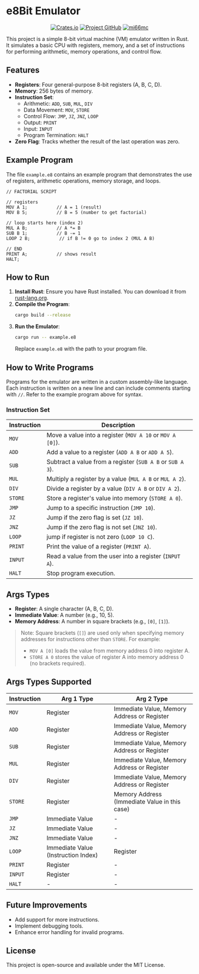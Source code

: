 # e8Bit Emulator

<div align="center">

[![Crates.io](https://img.shields.io/crates/v/e8bit_emulator)](https://crates.io/crates/e8bit_emulator)
[![Project GitHub](https://img.shields.io/badge/e8bit_emulator-github-green)](https://github.com/mi66mc/e8bit_emulator)
[![mi66mc](https://img.shields.io/badge/mi66mc-github-blue)]([https://](https://github.com/mi66mc))
</div>

This project is a simple 8-bit virtual machine (VM) emulator written in Rust. It simulates a basic CPU with registers, memory, and a set of instructions for performing arithmetic, memory operations, and control flow.

## Features

- **Registers**: Four general-purpose 8-bit registers (A, B, C, D).
- **Memory**: 256 bytes of memory.
- **Instruction Set**:
  - Arithmetic: `ADD`, `SUB`, `MUL`, `DIV`
  - Data Movement: `MOV`, `STORE`
  - Control Flow: `JMP`, `JZ`, `JNZ`, `LOOP`
  - Output: `PRINT`
  - Input: `INPUT`
  - Program Termination: `HALT`
- **Zero Flag**: Tracks whether the result of the last operation was zero.

## Example Program

The file `example.e8` contains an example program that demonstrates the use of registers, arithmetic operations, memory storage, and loops.

```plaintext
// FACTORIAL SCRIPT

// registers
MOV A 1;           // A = 1 (result)
MOV B 5;           // B = 5 (number to get factorial)

// loop starts here (index 2)
MUL A B;           // A *= B
SUB B 1;           // B -= 1
LOOP 2 B;           // if B != 0 go to index 2 (MUL A B)

// END
PRINT A;           // shows result
HALT;
```

## How to Run

1. **Install Rust**: Ensure you have Rust installed. You can download it from [rust-lang.org](https://www.rust-lang.org/).
2. **Compile the Program**:
   ```bash
   cargo build --release
   ```
3. **Run the Emulator**:
   ```bash
   cargo run -- example.e8
   ```
   Replace `example.e8` with the path to your program file.

## How to Write Programs

Programs for the emulator are written in a custom assembly-like language. Each instruction is written on a new line and can include comments starting with `//`. Refer to the example program above for syntax.

### Instruction Set

| Instruction | Description                                                                 |
|-------------|-----------------------------------------------------------------------------|
| `MOV`       | Move a value into a register (`MOV A 10` or `MOV A [0]`).                  |
| `ADD`       | Add a value to a register (`ADD A B` or `ADD A 5`).                        |
| `SUB`       | Subtract a value from a register (`SUB A B` or `SUB A 3`).                 |
| `MUL`       | Multiply a register by a value (`MUL A B` or `MUL A 2`).                  |
| `DIV`       | Divide a register by a value (`DIV A B` or `DIV A 2`).                    |
| `STORE`     | Store a register's value into memory (`STORE A 0`).                        |
| `JMP`       | Jump to a specific instruction (`JMP 10`).                                |
| `JZ`        | Jump if the zero flag is set (`JZ 10`).                                   |
| `JNZ`       | Jump if the zero flag is not set (`JNZ 10`).                              |
| `LOOP`      | jump if register is not zero (`LOOP 10 C`).                  |
| `PRINT`     | Print the value of a register (`PRINT A`).                                |
| `INPUT`     | Read a value from the user into a register (`INPUT A`).                   |
| `HALT`      | Stop program execution.                                                   |

## Args Types

- **Register**: A single character (A, B, C, D).
- **Immediate Value**: A number (e.g., 10, 5).
- **Memory Address**: A number in square brackets (e.g., `[0]`, `[1]`).
> Note: Square brackets (`[]`) are used only when specifying memory addresses for instructions other than `STORE`. For example:
> - `MOV A [0]` loads the value from memory address 0 into register A.
> - `STORE A 0` stores the value of register A into memory address 0 (no brackets required).

## Args Types Supported

| Instruction | Arg 1 Type | Arg 2 Type |
|-------------|------------|------------|
| `MOV`       | Register    | Immediate Value, Memory Address or Register |
| `ADD`       | Register    | Immediate Value, Memory Address or Register |
| `SUB`       | Register    | Immediate Value, Memory Address or Register |
| `MUL`       | Register    | Immediate Value, Memory Address or Register |
| `DIV`       | Register    | Immediate Value, Memory Address or Register |
| `STORE`     | Register    | Memory Address (Immediate Value in this case) |
| `JMP`       | Immediate Value | -          |
| `JZ`        | Immediate Value | -          |
| `JNZ`       | Immediate Value | -          |
| `LOOP`      | Immediate Value (Instruction Index) | Register    |
| `PRINT`     | Register    | -          |
| `INPUT`     | Register    | -          |
| `HALT`      | -          | -          |

## Future Improvements

- Add support for more instructions.
- Implement debugging tools.
- Enhance error handling for invalid programs.

## License

This project is open-source and available under the MIT License.
